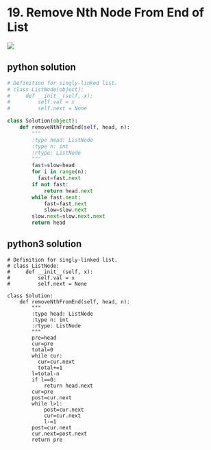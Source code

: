 # 19. Remove Nth Node From End of List
<img src="https://github.com/vampire1996/LeetCode/blob/master/Problems/1-100/19.%20Remove%20Nth%20Node%20From%20End%20of%20List/problem.png"/>

## python solution
```python
# Definition for singly-linked list.
# class ListNode(object):
#     def __init__(self, x):
#         self.val = x
#         self.next = None

class Solution(object):
    def removeNthFromEnd(self, head, n):
        """
        :type head: ListNode
        :type n: int
        :rtype: ListNode
        """
        fast=slow=head
        for i in range(n):
          fast=fast.next
        if not fast:
            return head.next
        while fast.next:
            fast=fast.next
            slow=slow.next
        slow.next=slow.next.next
        return head
```

## python3 solution
```python3
# Definition for singly-linked list.
# class ListNode:
#     def __init__(self, x):
#         self.val = x
#         self.next = None

class Solution:
    def removeNthFromEnd(self, head, n):
        """
        :type head: ListNode
        :type n: int
        :rtype: ListNode
        """
        pre=head
        cur=pre 
        total=0
        while cur:
          cur=cur.next
          total+=1
        l=total-n 
        if l==0:
            return head.next
        cur=pre
        post=cur.next   
        while l>1:
            post=cur.next
            cur=cur.next
            l-=1   
        post=cur.next    
        cur.next=post.next    
        return pre
```
